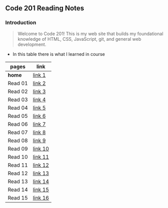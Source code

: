 ## Code 201 Reading Notes

### Introduction

> Welcome to Code 201! This is my web site  that builds my  foundational knowledge of HTML, CSS, JavaScript, git, and general web development.


* In this table there is what I learned in course 

pages  |  link
---------- | ---------
 **home** | [link 1](https://mustafahamdanah.github.io/reading-notes/)
 Read 01 | [link 2](https://mustafahamdanah.github.io/reading-notes/Read%2001-Introductory%20HTML%20and%20JavaScript)
 Read 02 | [link 3](https://mustafahamdanah.github.io/reading-notes/class-02)
 Read 03 | [link 4]()
 Read 04 | [link 5]()
 Read 05 | [link 6]()
 Read 06 | [link 7]()
 Read 07 | [link 8]()
 Read 08 | [link 9]()
 Read 09 | [link 10]()
 Read 10 | [link 11]()
 Read 11 | [link 12]()
 Read 12 | [link 13]()
 Read 13 | [link 14]()
 Read 14 | [link 15]()
 Read 15 | [link 16]()

